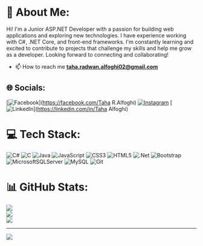 # 💫 About Me:
Hi! I'm a Junior ASP.NET Developer with a passion for building web applications and exploring new technologies. I have experience working with C#, .NET Core, and front-end frameworks. I'm constantly learning and excited to contribute to projects that challenge my skills and help me grow as a developer. Looking forward to connecting and collaborating!

- 📫 How to reach me **taha.radwan.alfoghi02@gmail.com**

## 🌐 Socials:
[![Facebook](https://img.shields.io/badge/Facebook-%231877F2.svg?logo=Facebook&logoColor=white)](https://facebook.com/Taha R.Alfoghi) [![Instagram](https://img.shields.io/badge/Instagram-%23E4405F.svg?logo=Instagram&logoColor=white)](https://instagram.com/taha__alfoghi) [![LinkedIn](https://img.shields.io/badge/LinkedIn-%230077B5.svg?logo=linkedin&logoColor=white)](https://linkedin.com/in/Taha Alfoghi) 

# 💻 Tech Stack:
![C#](https://img.shields.io/badge/c%23-%23239120.svg?style=for-the-badge&logo=csharp&logoColor=white) ![C](https://img.shields.io/badge/c-%2300599C.svg?style=for-the-badge&logo=c&logoColor=white) ![Java](https://img.shields.io/badge/java-%23ED8B00.svg?style=for-the-badge&logo=openjdk&logoColor=white) ![JavaScript](https://img.shields.io/badge/javascript-%23323330.svg?style=for-the-badge&logo=javascript&logoColor=%23F7DF1E) ![CSS3](https://img.shields.io/badge/css3-%231572B6.svg?style=for-the-badge&logo=css3&logoColor=white) ![HTML5](https://img.shields.io/badge/html5-%23E34F26.svg?style=for-the-badge&logo=html5&logoColor=white) ![.Net](https://img.shields.io/badge/.NET-5C2D91?style=for-the-badge&logo=.net&logoColor=white) ![Bootstrap](https://img.shields.io/badge/bootstrap-%238511FA.svg?style=for-the-badge&logo=bootstrap&logoColor=white) ![MicrosoftSQLServer](https://img.shields.io/badge/Microsoft%20SQL%20Server-CC2927?style=for-the-badge&logo=microsoft%20sql%20server&logoColor=white) ![MySQL](https://img.shields.io/badge/mysql-4479A1.svg?style=for-the-badge&logo=mysql&logoColor=white) ![Git](https://img.shields.io/badge/git-%23F05033.svg?style=for-the-badge&logo=git&logoColor=white)
# 📊 GitHub Stats:
![](https://github-readme-stats.vercel.app/api?username=tahaalfoghi&theme=dark&hide_border=true&include_all_commits=false&count_private=false)<br/>
![](https://github-readme-streak-stats.herokuapp.com/?user=tahaalfoghi&theme=dark&hide_border=true)<br/>
![](https://github-readme-stats.vercel.app/api/top-langs/?username=tahaalfoghi&theme=dark&hide_border=true&include_all_commits=false&count_private=false&layout=compact)

---
[![](https://visitcount.itsvg.in/api?id=tahaalfoghi&icon=0&color=0)](https://visitcount.itsvg.in)

<!-- Proudly created with GPRM ( https://gprm.itsvg.in ) -->
